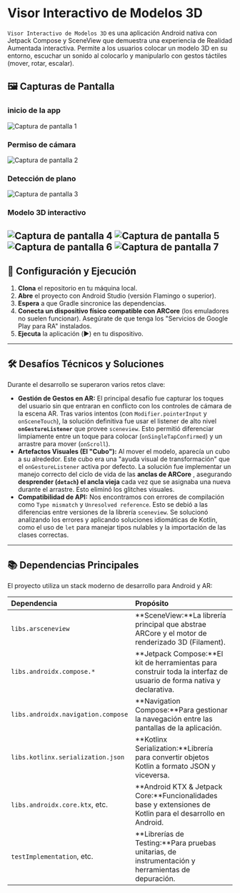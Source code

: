 

# Visor Interactivo de Modelos 3D

`Visor Interactivo de Modelos 3D` es una aplicación Android nativa con Jetpack Compose y SceneView que demuestra una experiencia de Realidad Aumentada interactiva. Permite a los usuarios colocar un modelo 3D en su entorno, escuchar un sonido al colocarlo y manipularlo con gestos táctiles (mover, rotar, escalar).

## 🖼️ Capturas de Pantalla
<!-- del folder images -->
### inicio de la app
![Captura de pantalla 1](images/sc1.jpg)
### Permiso de cámara
![Captura de pantalla 2](images/sc2.jpg)
### Detección de plano
![Captura de pantalla 3](images/sc3.jpg)
### Modelo 3D interactivo
![Captura de pantalla 4](images/sc4.jpg) 
![Captura de pantalla 5](images/sc5.jpg)
![Captura de pantalla 6](images/sc6.jpg)
![Captura de pantalla 7](images/sc7.jpg)
---

## 🚀 Configuración y Ejecución

1. **Clona** el repositorio en tu máquina local.
2. **Abre** el proyecto con Android Studio (versión Flamingo o superior).
3. **Espera** a que Gradle sincronice las dependencias.
4. **Conecta un dispositivo físico compatible con ARCore** (los emuladores no suelen funcionar). Asegúrate de que tenga los "Servicios de Google Play para RA" instalados.
5. **Ejecuta** la aplicación (▶️) en tu dispositivo.

---

## 🛠️ Desafíos Técnicos y Soluciones

Durante el desarrollo se superaron varios retos clave:

* **Gestión de Gestos en AR:** El principal desafío fue capturar los toques del usuario sin que entraran en conflicto con los controles de cámara de la escena AR. Tras varios intentos (con `Modifier.pointerInput` y `onSceneTouch`), la solución definitiva fue usar el listener de alto nivel **`onGestureListener`** que provee `sceneview`. Esto permitió diferenciar limpiamente entre un toque para colocar (`onSingleTapConfirmed`) y un arrastre para mover (`onScroll`).
* **Artefactos Visuales (El "Cubo"):** Al mover el modelo, aparecía un cubo a su alrededor. Este cubo era una "ayuda visual de transformación" que el `onGestureListener` activa por defecto. La solución fue implementar un manejo correcto del ciclo de vida de las  **anclas de ARCore** , asegurando **desprender (`detach`) el ancla vieja** cada vez que se asignaba una nueva durante el arrastre. Esto eliminó los glitches visuales.
* **Compatibilidad de API:** Nos encontramos con errores de compilación como `Type mismatch` y `Unresolved reference`. Esto se debió a las diferencias entre versiones de la librería `sceneview`. Se solucionó analizando los errores y aplicando soluciones idiomáticas de Kotlin, como el uso de `let` para manejar tipos nulables y la importación de las clases correctas.

---

## 📚 Dependencias Principales

El proyecto utiliza un stack moderno de desarrollo para Android y AR:

| Dependencia                          | Propósito                                                                                                           |
| :----------------------------------- | :------------------------------------------------------------------------------------------------------------------- |
| `libs.arsceneview`                 | **SceneView:**La librería principal que abstrae ARCore y el motor de renderizado 3D (Filament).                     |
| `libs.androidx.compose.*`          | **Jetpack Compose:**El kit de herramientas para construir toda la interfaz de usuario de forma nativa y declarativa. |
| `libs.androidx.navigation.compose` | **Navigation Compose:**Para gestionar la navegación entre las pantallas de la aplicación.                          |
| `libs.kotlinx.serialization.json`  | **Kotlinx Serialization:**Librería para convertir objetos Kotlin a formato JSON y viceversa.                        |
| `libs.androidx.core.ktx`, etc.     | **Android KTX & Jetpack Core:**Funcionalidades base y extensiones de Kotlin para el desarrollo en Android.           |
| `testImplementation`, etc.         | **Librerías de Testing:**Para pruebas unitarias, de instrumentación y herramientas de depuración.                 |
